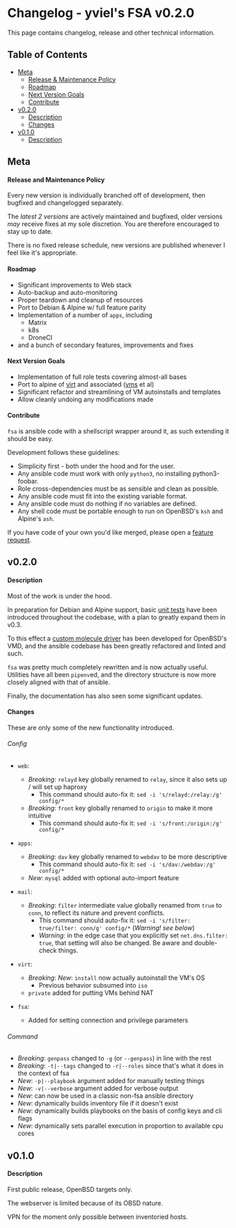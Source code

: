 # Changelog - yviel's FSA v0.2.0
This page contains changelog, release and other technical information.

## Table of Contents
 - [Meta](#meta)
    - [Release & Maintenance Policy](#release-and-maintenance-policy)
    - [Roadmap](#roadmap)
    - [Next Version Goals](#next-version-goals)
    - [Contribute](#contribute)
 - [v0.2.0](#v0.2.0)
    - [Description](#description)
    - [Changes](#changes)
 - [v0.1.0](#v0.1.0)
    - [Description](#description)

## Meta
#### Release and Maintenance Policy
Every new version is individually branched off of development, then bugfixed and changelogged separately.

The *latest 2 versions* are actively maintained and bugfixed, older versions *may* receive fixes at my sole discretion. You are therefore encouraged to stay up to date.

There is no fixed release schedule, new versions are published whenever I feel like it's appropriate.

#### Roadmap
 * Significant improvements to Web stack
 * Auto-backup and auto-monitoring
 * Proper teardown and cleanup of resources
 * Port to Debian & Alpine w/ full feature parity
 * Implementation of a number of `apps`, including
    * Matrix
    * k8s
    * DroneCI
 * and a bunch of secondary features, improvements and fixes

#### Next Version Goals
 * Implementation of full role tests covering almost-all bases
 * Port to alpine of [virt](virt/) and associated ([vms](vms/) et al)
 * Significant refactor and streamlining of VM autoinstalls and templates
 * Allow cleanly undoing any modifications made

#### Contribute

`fsa` is ansible code with a shellscript wrapper around it, as such extending it should be easy.

Development follows these guidelines:
 - Simplicity first - both under the hood and for the user.
 - Any ansible code must work with only `python3`, no installing python3-foobar.
 - Role cross-dependencies must be as sensible and clean as possible.
 - Any ansible code must fit into the existing variable format.
 - Any ansible code must do nothing if no variables are defined.
 - Any shell code must be portable enough to run on OpenBSD's `ksh` and Alpine's `ash`.

If you have code of your own you'd like merged, please open a [feature request](https://github.com/yviel-de/fsa/issues).

## v0.2.0
#### Description
Most of the work is under the hood.

In preparation for Debian and Alpine support, basic [unit tests](https://molecule.readthedocs.io/) have been introduced throughout the codebase, with a plan to greatly expand them in v0.3.

To this effect a [custom molecule driver](roles/fsa_molecule/) has been developed for OpenBSD's VMD, and the ansible codebase has been greatly refactored and linted and such.

`fsa` was pretty much completely rewritten and is now actually useful. Utilities have all been `pipenv`ed, and the directory structure is now more closely aligned with that of ansible.

Finally, the documentation has also seen some significant updates.

#### Changes
These are only some of the new functionality introduced.

###### Config
 * `web`:
    * *Breaking*: `relayd` key globally renamed to `relay`, since it also sets up / will set up haproxy
        * This command should auto-fix it: `sed -i 's/relayd:/relay:/g' config/*`
    * *Breaking:* `front` key globally renamed to `origin` to make it more intuitive
        * This command should auto-fix it: `sed -i 's/front:/origin:/g' config/*`

 * `apps`:
    * *Breaking*: `dav` key globally renamed to `webdav` to be more descriptive
        * This command should auto-fix it: `sed -i 's/dav:/webdav:/g' config/*`
    * *New*: `mysql` added with optional auto-import feature

 * `mail`:
    * *Breaking*: `filter` intermediate value globally renamed from `true` to `conn`, to reflect its nature and prevent conflicts.
        * This command should auto-fix it: `sed -i 's/filter: true/filter: conn/g' config/*` (*Warning! see below*)
        * *Warning:* in the edge case that you explicitly set `net.dns.filter: true`, that setting will also be changed. Be aware and double-check things.

 * `virt`:
    * *Breaking*: *New*: `install` now actually autoinstall the VM's OS
        * Previous behavior subsumed into `iso`
    * `private` added for putting VMs behind NAT

 * `fsa`:
    * Added for setting connection and privilege parameters

###### Command
 * *Breaking*: `genpass` changed to `-g` (or `--genpass`) in line with the rest
 * *Breaking*: `-t|--tags` changed to `-r|--roles` since that's what it does in the context of fsa
 * *New*: `-p|--playbook` argument added for manually testing things
 * *New*: `-v|--verbose` argument added for verbose output
 * *New*: can now be used in a classic non-fsa ansible directory
 * *New*: dynamically builds inventory file if it doesn't exist
 * *New*: dynamically builds playbooks on the basis of config keys and cli flags
 * *New*: dynamically sets parallel execution in proportion to available cpu cores

## v0.1.0
#### Description
First public release, OpenBSD targets only.

The webserver is limited because of its OBSD nature.

VPN for the moment only possible between inventoried hosts.
